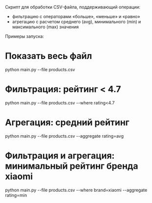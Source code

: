 Cкрипт для обработки CSV-файла, поддерживающий операции: 
- фильтрацию с операторами «больше», «меньше» и «равно»
- агрегацию с расчетом среднего (avg), минимального (min) и максимального (max) значения

Примеры запуска:

# Показать весь файл
python main.py --file products.csv

# Фильтрация: рейтинг < 4.7
python main.py --file products.csv --where rating<4.7

# Агрегация: средний рейтинг
python main.py --file products.csv --aggregate rating=avg

# Фильтрация и агрегация: минимальный рейтинг бренда xiaomi
python main.py --file products.csv --where brand=xiaomi --aggregate rating=min
